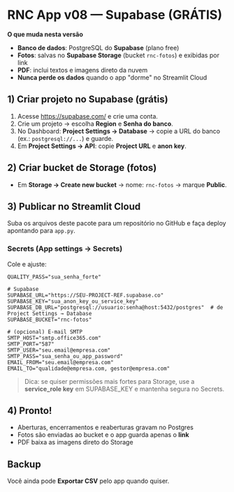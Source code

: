 # RNC App v08 — Supabase (GRÁTIS)

**O que muda nesta versão**
- **Banco de dados**: PostgreSQL do **Supabase** (plano free)
- **Fotos**: salvas no **Supabase Storage** (bucket `rnc-fotos`) e exibidas por link
- **PDF**: inclui textos e imagens direto da nuvem
- **Nunca perde os dados** quando o app "dorme" no Streamlit Cloud

## 1) Criar projeto no Supabase (grátis)
1. Acesse https://supabase.com/ e crie uma conta.
2. Crie um projeto → escolha **Region** e **Senha do banco**.
3. No Dashboard: **Project Settings → Database** → copie a URL do banco (ex.: `postgresql://...`) e guarde.
4. Em **Project Settings → API**: copie **Project URL** e **anon key**.

## 2) Criar bucket de Storage (fotos)
- Em **Storage → Create new bucket** → nome: `rnc-fotos` → marque **Public**.

## 3) Publicar no Streamlit Cloud
Suba os arquivos deste pacote para um repositório no GitHub e faça deploy apontando para `app.py`.

### Secrets (App settings → Secrets)
Cole e ajuste:
```
QUALITY_PASS="sua_senha_forte"

# Supabase
SUPABASE_URL="https://SEU-PROJECT-REF.supabase.co"
SUPABASE_KEY="sua_anon_key_ou_service_key"
SUPABASE_DB_URL="postgresql://usuario:senha@host:5432/postgres"  # de Project Settings → Database
SUPABASE_BUCKET="rnc-fotos"

# (opcional) E-mail SMTP
SMTP_HOST="smtp.office365.com"
SMTP_PORT="587"
SMTP_USER="seu.email@empresa.com"
SMTP_PASS="sua_senha_ou_app_password"
EMAIL_FROM="seu.email@empresa.com"
EMAIL_TO="qualidade@empresa.com, gestor@empresa.com"
```

> Dica: se quiser permissões mais fortes para Storage, use a **service_role key** em SUPABASE_KEY e mantenha segura no Secrets.

## 4) Pronto!
- Aberturas, encerramentos e reaberturas gravam no Postgres
- Fotos são enviadas ao bucket e o app guarda apenas o **link**
- PDF baixa as imagens direto do Storage

## Backup
Você ainda pode **Exportar CSV** pelo app quando quiser.
